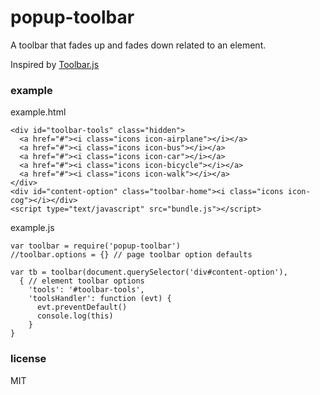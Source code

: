 # popup-toolbar

A toolbar that fades up and fades down related to an element.

Inspired by [Toolbar.js](http://paulkinzett.github.io/toolbar/)

### example

example.html
```
<div id="toolbar-tools" class="hidden">
  <a href="#"><i class="icons icon-airplane"></i></a>
  <a href="#"><i class="icons icon-bus"></i></a>
  <a href="#"><i class="icons icon-car"></i></a>
  <a href="#"><i class="icons icon-bicycle"></i></a>
  <a href="#"><i class="icons icon-walk"></i></a>
</div>
<div id="content-option" class="toolbar-home"><i class="icons icon-cog"></i></div>
<script type="text/javascript" src="bundle.js"></script>
```

example.js
```
var toolbar = require('popup-toolbar')
//toolbar.options = {} // page toolbar option defaults

var tb = toolbar(document.querySelector('div#content-option'), 
  { // element toolbar options
    'tools': '#toolbar-tools',
    'toolsHandler': function (evt) {
      evt.preventDefault()
      console.log(this)
    }
}
```

### license

MIT
